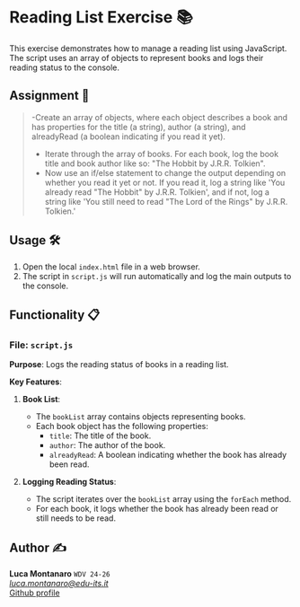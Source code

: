 # Reading List Exercise 📚

This exercise demonstrates how to manage a reading list using JavaScript. The script uses an array of objects to represent books and logs their reading status to the console.

## Assignment 📝

> -Create an array of objects, where each object describes a book and has properties for the title (a string), author (a string), and alreadyRead (a boolean indicating if you read it yet).
> - Iterate through the array of books. For each book, log the book title and book author like so: "The Hobbit by J.R.R. Tolkien".
> - Now use an if/else statement to change the output depending on whether you read it yet or not. If you read it, log a string like 'You already read "The Hobbit" by J.R.R. Tolkien', and if not, log a string like 'You still need to read "The Lord of the Rings" by J.R.R. Tolkien.'

## Usage 🛠️

1. Open the local `index.html` file in a web browser.
2. The script in `script.js` will run automatically and log the main outputs to the console.

## Functionality 📋

### File: `script.js`

**Purpose**: Logs the reading status of books in a reading list.

**Key Features**:
1. **Book List**:
   - The `bookList` array contains objects representing books.
   - Each book object has the following properties:
     - `title`: The title of the book.
     - `author`: The author of the book.
     - `alreadyRead`: A boolean indicating whether the book has already been read.

2. **Logging Reading Status**:
   - The script iterates over the `bookList` array using the `forEach` method.
   - For each book, it logs whether the book has already been read or still needs to be read.

## Author ✍️

**Luca Montanaro** `WDV 24-26`  
*luca.montanaro@edu-its.it*  
[Github profile](https://github.com/LucaM0nt)